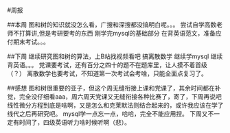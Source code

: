 #周报

##本周
图和树的知识就没怎么看，广搜和深搜都没搞明白呢。。。
尝试自学高数老师不打算讲,但是考研要考的东西
刚学完mysql的基础部分
在背英语范文，准备应付期末考试。。。

##下周
继续研究图和树的算法，上B站找视频看吧
搞离散数学
继续学mysql
继续背英语。。。
党课要考试，还有百分之四十的题不在题库里，让人摸不着首级（？）
离散数学也要考试，不知道第一次考试会考啥，只能全面点复习了。

##感想
图和树很重要的亚子，但这个周无缝衔接上课和党课了，其余时间都在补觉，完全没仔细看aaa，周六周天党课又无缝衔接各种比赛了，寄了，下周再说吧
线性微分方程到底是啥啊，又是怎么和克莱默法则结合起来的，或许我应该在学了线代之后再研究吧。
mysql学一点忘一点，哈哈，完全不能应用捏。
下周又不一定有时间了，四级英语听力啥时候听啊（悲）。
